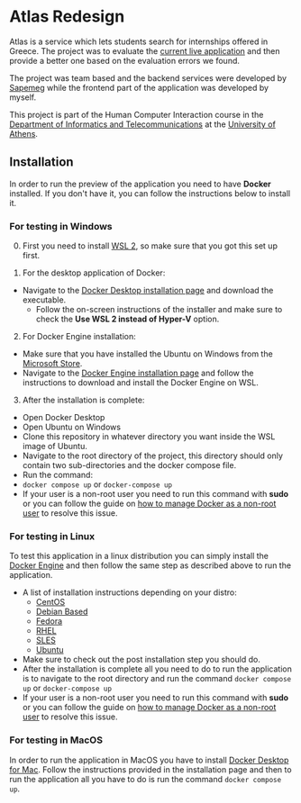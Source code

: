 # Atlas Redesign

Atlas is a service which lets students search for internships offered in Greece. The project was to evaluate the [current live application](https://atlas.grnet.gr/) and then provide a better one based on the evaluation errors we found.

The project was team based and the backend services were developed by [Sapemeg](https://github.com/Sapemeg) while the frontend part of the application was developed by myself.

This project is part of the Human Computer Interaction course in the [Department of Informatics and Telecommunications](https://www.di.uoa.gr/en) at the [University of Athens](https://www.uoa.gr/).

## Installation

In order to run the preview of the application you need to have **Docker** installed. If you don't have it, you can follow the instructions below to install it.

### For testing in Windows

0. First you need to install [WSL 2](https://learn.microsoft.com/en-us/windows/wsl/install), so make sure that you got this set up first.

1. For the desktop application of Docker:

- Navigate to the [Docker Desktop installation page](https://docs.docker.com/desktop/install/windows-install/) and download the executable.
  - Follow the on-screen instructions of the installer and make sure to check the **Use WSL 2 instead of Hyper-V** option.

2. For Docker Engine installation:

- Make sure that you have installed the Ubuntu on Windows from the [Microsoft Store](https://apps.microsoft.com/store/detail/ubuntu-on-windows/9NBLGGH4MSV6?hl=).
- Navigate to the [Docker Engine installation page](https://docs.docker.com/engine/install/ubuntu/) and follow the instructions to download and install the Docker Engine on WSL.

3. After the installation is complete:

- Open Docker Desktop
- Open Ubuntu on Windows
- Clone this repository in whatever directory you want inside the WSL image of Ubuntu.
- Navigate to the root directory of the project, this directory should only contain two sub-directories and the docker compose file.
- Run the command:
- `docker compose up` or `docker-compose up`
- If your user is a non-root user you need to run this command with **sudo** or you can follow the guide on [how to manage Docker as a non-root user](https://docs.docker.com/engine/install/linux-postinstall/) to resolve this issue.

### For testing in Linux

To test this application in a linux distribution you can simply install the [Docker Engine](https://docs.docker.com/engine/) and then follow the same step as described above to run the application.

- A list of installation instructions depending on your distro:
  - [CentOS](https://docs.docker.com/engine/install/centos/)
  - [Debian Based](https://docs.docker.com/engine/install/debian/)
  - [Fedora](https://docs.docker.com/engine/install/fedora/)
  - [RHEL](https://docs.docker.com/engine/install/rhel/)
  - [SLES](https://docs.docker.com/engine/install/sles/)
  - [Ubuntu](https://docs.docker.com/engine/install/ubuntu/)
- Make sure to check out the post installation step you should do.
- After the installation is complete all you need to do to run the application is to navigate to the root directory and run the command `docker compose up` or `docker-compose up`
- If your user is a non-root user you need to run this command with **sudo** or you can follow the guide on [how to manage Docker as a non-root user](https://docs.docker.com/engine/install/linux-postinstall/) to resolve this issue.

### For testing in MacOS

In order to run the application in MacOS you have to install [Docker Desktop for Mac](https://docs.docker.com/desktop/install/mac-install/). Follow the instructions provided in the installation page and then to run the application all you have to do is run the command `docker compose up`.
